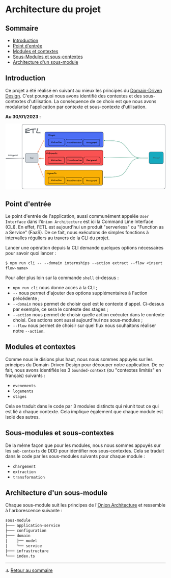 # Architecture du projet

## Sommaire

+ [Introduction]()
+ [Point d'entrée]()
+ [Modules et contextes]()
+ [Sous-Modules et sous-contextes]()
+ [Architecture d'un sous-module]()

## Introduction

Ce projet a été réalisé en suivant au mieux les principes du [Domain-Driven Design](https://alexsoyes.com/ddd-domain-driven-design/).
C'est pourquoi nous avons identifié des contextes et des sous-contextes d'utilisation. La conséquence de ce choix 
est que nous avons modularisé l'application par contexte et sous-contexte d'utilisation.

**Au 30/01/2023 :**

![architecture-etl](../assets/etl.png)

## Point d'entrée

Le point d'entrée de l'application, aussi communément appelée `User Interface` dans l'`Onion Architecture` est ici la 
Command Line Interface (CLI). En effet, l'ETL est aujourd'hui un produit "serverless" ou "Function as a Service" (FaaS). 
De ce fait, nous exécutons de simples fonctions à intervalles réguliers au travers de la CLI du projet.

Lancer une opération depuis la CLI demande quelques options nécessaires pour savoir quoi lancer :

```shell
$ npm run cli -- --domain internships --action extract --flow <insert flow-name>
```

Pour aller plus loin sur la commande `shell` ci-dessus :
- `npm run cli` nous donne accès à la CLI ;
- `--` nous permet d'ajouter des options supplémentaires à l'action précédente ;
- `--domain` nous permet de choisir quel est le contexte d'appel. Ci-dessus par exemple, ce sera le contexte des stages ;
- `--action` nous permet de choisir quelle action exécuter dans le contexte choisi. Ces actions sont aussi aujourd'hui 
nos sous-modules ;
- `--flow` nous permet de choisir sur quel flux nous souhaitons réaliser notre `--action`.

## Modules et contextes

Comme nous le disions plus haut, nous nous sommes appuyés sur les principes du Domain-Driven Design pour découper notre 
application. De ce fait, nous avons identifiés les 3 `bounded-context` (ou "contextes limités" en français) suivants :
- `evenements`
- `logements`
- `stages`

Cela se traduit dans le code par 3 modules distincts qui réunit tout ce qui est lié à chaque contexte. Cela implique 
également que chaque module est isolé des autres.

## Sous-modules et sous-contextes

De la même façon que pour les modules, nous nous sommes appuyés sur les `sub-contexts` de DDD pour identifier nos 
sous-contextes. Cela se traduit dans le code par les sous-modules suivants pour chaque module :
- `chargement`
- `extraction`
- `transformation`

## Architecture d'un sous-module

Chaque sous-module suit les principes de l'[Onion Architecture](https://medium.com/expedia-group-tech/onion-architecture-deed8a554423) 
et ressemble à l'arborescence suivante :

```
sous-module
├─── application-service
├─── configuration
├─── domain
│    ├── model
│    └── service
├─── infrastructure
└─── index.ts
```

---

⚓️ [Retour au sommaire](../index.md)
